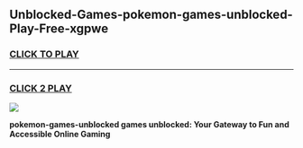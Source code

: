 
## Unblocked-Games-pokemon-games-unblocked-Play-Free-xgpwe
<h3>
<a href="https://premium76.site?title=pokemon-games-unblocked&ref=18A">CLICK TO PLAY</a></h3>
<hr>

<h3>
<a href="https://premium76.site?title=pokemon-games-unblocked&ref=18A">CLICK 2 PLAY</a>
  
</h3>

<a href="https://premium76.site?title=pokemon-games-unblocked&ref=18A"><img src="https://clearcache.store/games.png"></a>


**pokemon-games-unblocked games unblocked: Your Gateway to Fun and Accessible Online Gaming**
